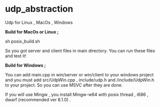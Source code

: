 # udp_abstraction
Udp for Linux , MacOs , Windows

<b>Build for MacOs or Linux ;</b>

sh posix_build.sh

So you got server and client files in main directory. You can run these files and test it!

<b>Build for Windows ;</b>

You can add main.cpp in win/server or win/client to your windows project and you must add src/UdpWin.cpp , include/udp.h and /include/UdpWin.h to your project. So you can use MSVC after they are done.

If you will use Mingw , you install Mingw-w64 with posix thread , i686 , dwarf (recommended ver 8.1.0) .


